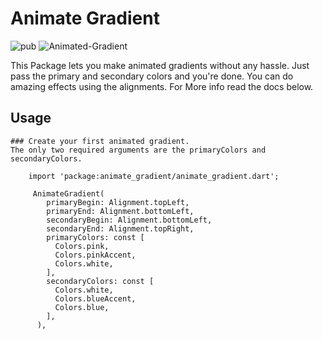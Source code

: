 # Animate Gradient
 ![pub](https://img.shields.io/badge/pub-v1.0.0-blue) ![Animated-Gradient](https://img.shields.io/badge/Animated--Gradient-passing-brightgreen)

 This Package lets you make animated gradients without any hassle. Just pass the primary and secondary colors and you're done.
 You can do amazing effects using the alignments. For More info read the docs below.

## Usage
    ### Create your first animated gradient.
    The only two required arguments are the primaryColors and secondaryColors.
```flutter
    import 'package:animate_gradient/animate_gradient.dart';

     AnimateGradient(
        primaryBegin: Alignment.topLeft,
        primaryEnd: Alignment.bottomLeft,
        secondaryBegin: Alignment.bottomLeft,
        secondaryEnd: Alignment.topRight,
        primaryColors: const [
          Colors.pink,
          Colors.pinkAccent,
          Colors.white,
        ],
        secondaryColors: const [
          Colors.white,
          Colors.blueAccent,
          Colors.blue,
        ],
      ),
```

